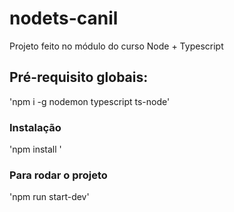 # nodets-canil
Projeto feito no módulo do curso Node + Typescript 


## Pré-requisito globais:

'npm i -g nodemon typescript ts-node'

### Instalação 

'npm install '

### Para rodar o projeto
'npm run start-dev' 
